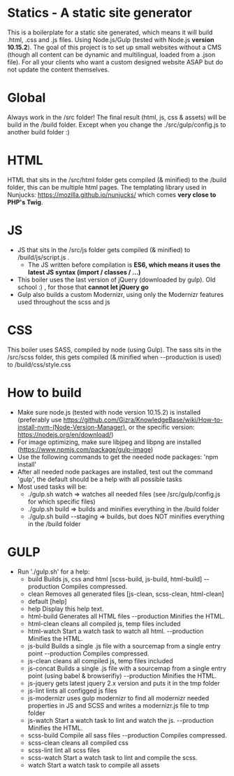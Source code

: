 # Statics - A static site generator
This is a boilerplate for a static site generated, which means it will build .html, .css and .js files. Using Node.js/Gulp (tested with Node.js __version 10.15.2__).
The goal of this project is to set up small websites without a CMS (though all content can be dynamic and multilingual, loaded from a .json file). For all your clients who want a custom designed website ASAP but do not update the content themselves.

# Global
Always work in the /src folder! The final result (html, js, css & assets) will be build in the /build folder. Except when you change the ./src/gulp/config.js to another build folder :)

# HTML
HTML that sits in the /src/html folder gets compiled (& minified) to the /build folder, this can be multiple html pages.
The templating library used in Nunjucks: https://mozilla.github.io/nunjucks/ which comes __very close to PHP's Twig__.

# JS
* JS that sits in the /src/js folder gets compiled (& minified) to /build/js/script.js .
  - The JS written before compilation is __ES6, which means it uses the latest JS syntax (import / classes / ...)__
* This boiler uses the last version of jQuery (downloaded by gulp). Old school :) , for those that __cannot let jQuery go__
* Gulp also builds a custom Modernizr, using only the Modernizr features used throughout the scss and js

# CSS
This boiler uses SASS, compiled by node (using Gulp). The sass sits in the /src/scss folder, this gets compiled (& minified when --production is used) to /build/css/style.css

# How to build
* Make sure node.js (tested with node version 10.15.2) is installed (preferably use https://github.com/Gizra/KnowledgeBase/wiki/How-to-install-nvm-(Node-Version-Manager), or the specific version: https://nodejs.org/en/download/)
* For image optimizing, make sure libjpeg and libpng are installed (https://www.npmjs.com/package/gulp-image)
* Use the following commands to get the needed node packages: 'npm install'
* After all needed node packages are installed, test out the command 'gulp', the default should be a help with all possible tasks
* Most used tasks will be:
  - ./gulp.sh watch => watches all needed files (see /src/gulp/config.js for which specific files)
  - ./gulp.sh build => builds and minifies everything in the /build folder
  - ./gulp.sh build --staging => builds, but does NOT minifies everything in the /build folder

# GULP
* Run './gulp.sh' for a help:
  - build             Builds js, css and html [scss-build, js-build, html-build]
   --production     Compiles compressed.
  - clean             Removes all generated files [js-clean, scss-clean, html-clean]
  - default           [help]
  - help              Display this help text.
  - html-build        Generates all HTML files
   --production     Minifies the HTML.
  - html-clean        cleans all compiled js, temp files included
  - html-watch        Start a watch task to watch all html.
   --production     Minifies the HTML.
  - js-build          Builds a single .js file with a sourcemap from a single entry point
   --production     Compiles compressed.
  - js-clean          cleans all compiled js, temp files included
  - js-concat         Builds a single .js file with a sourcemap from a single entry point (using babel & browserifiy)
   --production     Minifies the HTML.
  - js-jquery         gets latest jquery 2.x version and puts it in the tmp folder
  - js-lint           lints all configged js files
  - js-modernizr      uses gulp modernizr to find all modernizr needed properties in JS and SCSS and writes a modernizr.js file to tmp folder
  - js-watch          Start a watch task to lint and watch the js.
   --production     Minifies the HTML.
  - scss-build        Compile all sass files
   --production     Compiles compressed.
  - scss-clean        cleans all compiled css
  - scss-lint         lint all scss files
  - scss-watch        Start a watch task to lint and compile the scss.
  - watch             Start a watch task to compile all assets

